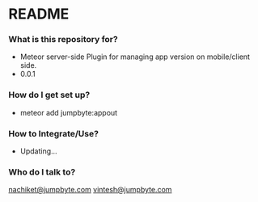 # README #

### What is this repository for? ###

* Meteor server-side Plugin for managing app version on mobile/client side.
* 0.0.1

### How do I get set up? ###
* meteor add jumpbyte:appout

### How to Integrate/Use?
* Updating...

### Who do I talk to? ###
nachiket@jumpbyte.com
vintesh@jumpbyte.com